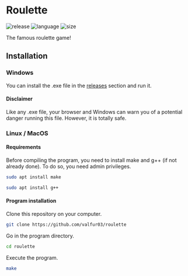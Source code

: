 # Roulette
![release](https://img.shields.io/github/v/release/valfur03/roulette?style=flat)
![language](https://img.shields.io/badge/language-C%2B%2B-0052cf)
![size](https://img.shields.io/github/languages/code-size/valfur03/roulette)

The famous roulette game!

## Installation
### Windows
You can install the .exe file in the [releases](https://github.com/valfur03/roulette/releases) section and run it.
#### Disclaimer
Like any .exe file, your browser and Windows can warn you of a potential danger running this file. However, it is totally safe.
### Linux / MacOS

#### Requirements
Before compiling the program, you need to install make and g++ (if not already done). To do so, you need admin privileges.
```bash
sudo apt install make
```
```bash
sudo apt install g++
```
#### Program installation
Clone this repository on your computer.
```bash
git clone https://github.com/valfur03/roulette
```
Go in the program directory.
```bash
cd roulette
```
Execute the program.
```bash
make
```
